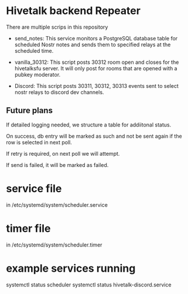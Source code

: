 # Hivetalk backend Repeater

There are multiple scrips in this repository

- send_notes: This service monitors a PostgreSQL database table for scheduled Nostr notes and sends them to specified relays at the scheduled time.

- vanilla_30312: This script posts 30312 room open and closes for the hivetalksfu server.
It will only post for rooms that are opened with a pubkey moderator. 

- Discord: This script posts 30311, 30312, 30313 events sent to select nostr relays to discord dev channels. 


## Future plans

If detailed logging needed, we structure a table for addiitonal status.

On success, db entry will be marked as such and 
not be sent again if the row is selected in next poll. 

If retry is required, on next poll we will attempt. 

If send is failed, it will be marked as failed. 

# service file
in /etc/systemd/system/scheduler.service

# timer file

in /etc/systemd/system/scheduler.timer


# example services running

systemctl status scheduler
systemctl status hivetalk-discord.service


